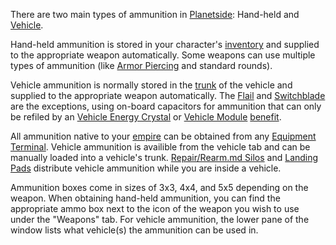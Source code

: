 There are two main types of ammunition in [Planetside](../etc/PlanetSide.md):
Hand-held and [Vehicle](../vehicles/Vehicle.md).

Hand-held ammunition is stored in your character's
[inventory](../terminology/Inventory.md) and supplied to the appropriate weapon
automatically. Some weapons can use multiple types of ammunition (like
[Armor Piercing](../terminology/Armor_Piercing.md) and standard rounds).

Vehicle ammunition is normally stored in the [trunk](../terminology/Trunk.md) of
the vehicle and supplied to the appropriate weapon automatically. The
[Flail](../vehicles/Flail.md) and [Switchblade](Switchblade.md) are the exceptions, using
on-board capacitors for ammunition that can only be refiled by an
[Vehicle Energy Crystal](../terminology/Vehicle_Energy_Crystal.md) or
[Vehicle Module](../etc/Vehicle_Module.md) [benefit](../etc/Module_benefit.md).

All ammunition native to your [empire](../terminology/Empire.md) can be obtained
from any [Equipment Terminal](Equipment_Terminal.md). Vehicle ammunition is
availible from the vehicle tab and can be manually loaded into a vehicle's
trunk. [Repair/Rearm.md Silos](Repair_Rearm_Silo.md) and
[Landing Pads](Landing_Pad.md) distribute vehicle ammunition while you are
inside a vehicle.

Ammunition boxes come in sizes of 3x3, 4x4, and 5x5 depending on the weapon.
When obtaining hand-held ammunition, you can find the appropriate ammo box next
to the icon of the weapon you wish to use under the "Weapons" tab. For vehicle
ammunition, the lower pane of the window lists what vehicle(s) the ammunition
can be used in.


